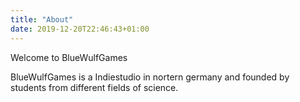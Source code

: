 ```yaml
---
title: "About"
date: 2019-12-20T22:46:43+01:00
---
```


Welcome to BlueWulfGames

BlueWulfGames is a Indiestudio in nortern germany and founded by students from different fields of science.
